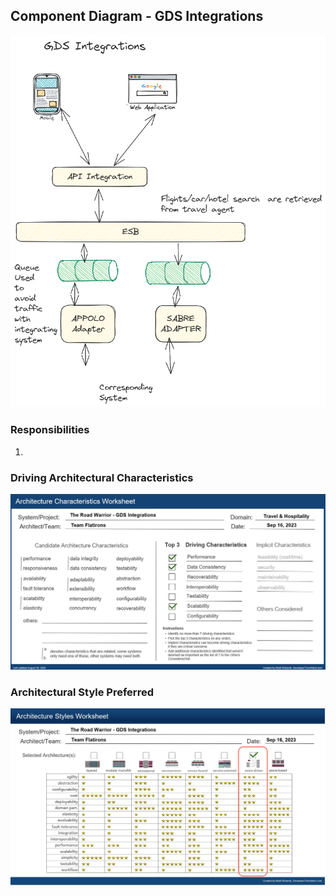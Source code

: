 ## Component Diagram - GDS Integrations

![Image](../images/gds-integrations/component-diagram.png)

### Responsibilities

1. 

### Driving Architectural Characteristics

![Image](../images/gds-integrations/architecture-characteristics.jpg)

### Architectural Style Preferred

![Image](../images/gds-integrations/architecture-styles.jpg)
